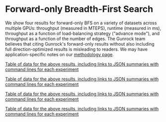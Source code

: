 # Forward-only Breadth-First Search

We show four results for forward-only BFS on a variety of datasets across multiple GPUs: throughput (measured in MTEPS), runtime (measured in ms), throughput as a function of load-balancing strategy ("advance mode"), and throughput as a function of the number of edges. The Gunrock team believes that citing Gunrock's forward-only results without also including full direction-optimized results is misleading to readers. We may have application-specific notes on our [methodology page](/gunrock/methodology).

<div id="vis_gunrock_primitives_bfs_mteps"></div>
<script type="text/javascript">
  var spec = "https://raw.githubusercontent.com/gunrock/io/master/plots/gunrock_primitives_bfs_mteps.json";
  vegaEmbed('#vis_gunrock_primitives_bfs_mteps', spec).then(function(result) {
    // Access the Vega view instance (https://vega.github.io/vega/docs/api/view/) as result.view
  }).catch(console.error);
</script>

[Table of data for the above results, including links to JSON summaries with command lines for each experiment](analysis/gunrock_primitives_bfs_mteps_table.md)

<div id="vis_gunrock_primitives_bfs_avg_process_time"></div>
<script type="text/javascript">
  var spec = "https://raw.githubusercontent.com/gunrock/io/master/plots/gunrock_primitives_bfs_avg_process_time.json";
  vegaEmbed('#vis_gunrock_primitives_bfs_avg_process_time', spec).then(function(result) {
    // Access the Vega view instance (https://vega.github.io/vega/docs/api/view/) as result.view
  }).catch(console.error);
</script>

[Table of data for the above results, including links to JSON summaries with command lines for each experiment](analysis/gunrock_primitives_bfs_avg_process_time_table.md)

<div id="vis_gunrock_primitives_bfs_advance_mode"></div>
<script type="text/javascript">
  var spec = "https://raw.githubusercontent.com/gunrock/io/master/plots/gunrock_primitives_bfs_advance_mode.json";
  vegaEmbed('#vis_gunrock_primitives_bfs_advance_mode', spec).then(function(result) {
    // Access the Vega view instance (https://vega.github.io/vega/docs/api/view/) as result.view
  }).catch(console.error);
</script>

[Table of data for the above results, including links to JSON summaries with command lines for each experiment](analysis/gunrock_primitives_bfs_advance_mode_table.md)

<div id="vis_gunrock_primitives_bfs_edges"></div>
<script type="text/javascript">
  var spec = "https://raw.githubusercontent.com/gunrock/io/master/plots/gunrock_primitives_bfs_edges.json";
  vegaEmbed('#vis_gunrock_primitives_bfs_edges', spec).then(function(result) {
    // Access the Vega view instance (https://vega.github.io/vega/docs/api/view/) as result.view
  }).catch(console.error);
</script>

[Table of data for the above results, including links to JSON summaries with command lines for each experiment](analysis/gunrock_primitives_bfs_edges_table.md)
